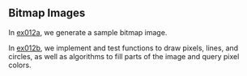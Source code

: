 ## Bitmap Images

In [ex012a](ex012a_bitmap_basics), we generate a sample bitmap image.

In [ex012b](ex012b_basic_drawing_operations), we implement and test functions to draw pixels, lines, and circles, as well as algorithms to fill parts of the image and query pixel colors.

